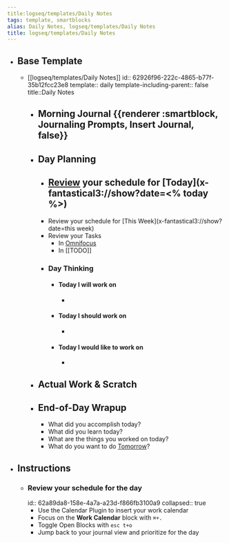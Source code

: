 ```yaml
---
title:logseq/templates/Daily Notes
tags: template, smartblocks
alias: Daily Notes, logseq/templates/Daily Notes
title: logseq/templates/Daily Notes
---
```


- ## Base Template
	- [[logseq/templates/Daily Notes]]
	  id:: 62926f96-222c-4865-b77f-35b12fcc23e8
	  template:: daily
	  template-including-parent:: false
	  title::Daily Notes
		- ## Morning Journal {{renderer :smartblock, Journaling Prompts, Insert Journal, false}}
		- ## Day Planning
			- [Review](((62a89da8-158e-4a7a-a23d-f866fb3100a9))) your schedule for [Today](x-fantastical3://show?date=<% today %>)
				-
			- Review your schedule for [This Week](x-fantastical3://show?date=this week)
			- Review your Tasks
				- In [Omnifocus](omnifocus:///forecast)
				- In [[TODO]]
			- ### Day Thinking
				- #### Today I will work on
					-
				- #### Today I should work on
					-
				- #### Today I would like to work on
					-
		- ## Actual Work & Scratch
		- ## End-of-Day Wrapup
			- What did you accomplish today?
			- What did you learn today?
			- What are the things you worked on today?
			- What do you want to do [Tomorrow](<% tomorrow %>)?
- ## Instructions
	- ### Review your schedule for the day
	  id:: 62a89da8-158e-4a7a-a23d-f866fb3100a9
	  collapsed:: true
		- Use the Calendar Plugin to insert your work calendar
		- Focus on the **Work Calendar** block with `⌘+.`
		- Toggle Open Blocks with `esc t+o`
		- Jump back to your journal view and prioritize for the day